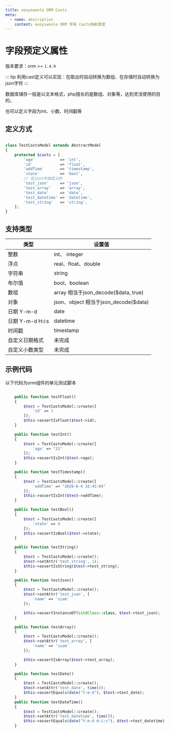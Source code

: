 ```yaml
---
title: easyswoole ORM Casts
meta:
  - name: description
    content: easyswoole ORM 字段 Casts映射类型
---
```


# 字段预定义属性


版本要求：orm >= `1.4.9 `


::: tip
利用cast定义可以实现：在取出时自动转换为数组、在存储时自动转换为json字符
:::

数据库储存一般是以文本格式，php擅长的是数组、对象等，达到灵活使用的目的。

也可以定义字段为int、小数、时间戳等

## 定义方式
```php

class TestCastsModel extends AbstractModel
{
    protected $casts = [
        'age'           => 'int',
        'id'            => 'float',
        'addTime'       => 'timestamp',
        'state'         => 'bool',
        // 在join中自定义的
        'test_json'     => 'json',
        'test_array'    => 'array',
        'test_date'     => 'date',
        'test_datetime' => 'datetime',
        'test_string'   => 'string',
    ];
}
```


## 支持类型

| 类型             | 设置值                                  |
| ---------------- | --------------------------------------- |
| 整数             | int、 integer                           |
| 浮点             | real、float、double                     |
| 字符串           | string                                  |
| 布尔值           | bool、boolean                           |
| 数组             | array  相当于json_decode($data, true)   |
| 对象             | json、object   相当于json_decode($data) |
| 日期 Y-m-d       | date                                    |
| 日期 Y-m-d H:i:s | datetime                                |
| 时间戳           | timestamp                               |
| 自定义日期格式   | 未完成                                  |
| 自定义小数类型   | 未完成                                  |


## 示例代码

以下代码为orm组件的单元测试脚本 

```php

    public function testFloat()
    {
        $test = TestCastsModel::create([
            'id' => 1
        ]);
        $this->assertIsFloat($test->id);
    }

    public function testInt()
    {
        $test = TestCastsModel::create([
            'age' => "21"
        ]);
        $this->assertIsInt($test->age);
    }

    public function testTimestamp()
    {
        $test = TestCastsModel::create([
            'addTime' => "2020-6-4 16:45:04"
        ]);
        $this->assertIsInt($test->addTime);
    }

    public function testBool()
    {
        $test = TestCastsModel::create([
            'state' => 0
        ]);
        $this->assertIsBool($test->state);
    }

    public function testString()
    {
        $test = TestCastsModel::create();
        $test->setAttr('test_string', 1);
        $this->assertIsString($test->test_string);
    }

    public function testJson()
    {
        $test = TestCastsModel::create();
        $test->setAttr('test_json', [
            'name' => 'siam'
        ]);

        $this->assertInstanceOf(\stdClass::class, $test->test_json);
    }

    public function testArray()
    {
        $test = TestCastsModel::create();
        $test->setAttr('test_array', [
            'name' => 'siam'
        ]);

        $this->assertIsArray($test->test_array);
    }

    public function testDate()
    {
        $test = TestCastsModel::create();
        $test->setAttr('test_date', time());
        $this->assertEquals(date("Y-m-d"), $test->test_date);
    }
    public function testDateTime()
    {
        $test = TestCastsModel::create();
        $test->setAttr('test_datetime', time());
        $this->assertEquals(date("Y-m-d H:i:s"), $test->test_datetime);
    }

```